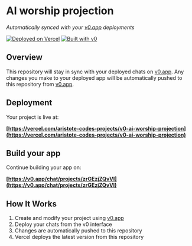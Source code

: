 # AI worship projection

*Automatically synced with your [v0.app](https://v0.app) deployments*

[![Deployed on Vercel](https://img.shields.io/badge/Deployed%20on-Vercel-black?style=for-the-badge&logo=vercel)](https://vercel.com/aristote-codes-projects/v0-ai-worship-projection)
[![Built with v0](https://img.shields.io/badge/Built%20with-v0.app-black?style=for-the-badge)](https://v0.app/chat/projects/zrGEzjZQvVI)

## Overview

This repository will stay in sync with your deployed chats on [v0.app](https://v0.app).
Any changes you make to your deployed app will be automatically pushed to this repository from [v0.app](https://v0.app).

## Deployment

Your project is live at:

**[https://vercel.com/aristote-codes-projects/v0-ai-worship-projection](https://vercel.com/aristote-codes-projects/v0-ai-worship-projection)**

## Build your app

Continue building your app on:

**[https://v0.app/chat/projects/zrGEzjZQvVI](https://v0.app/chat/projects/zrGEzjZQvVI)**

## How It Works

1. Create and modify your project using [v0.app](https://v0.app)
2. Deploy your chats from the v0 interface
3. Changes are automatically pushed to this repository
4. Vercel deploys the latest version from this repository
